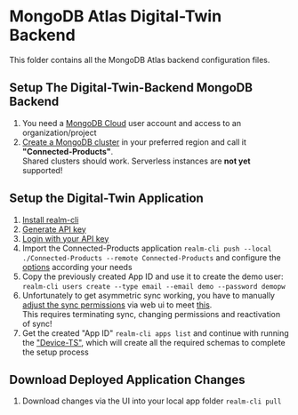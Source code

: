 # MongoDB Atlas Digital-Twin Backend

This folder contains all the MongoDB Atlas backend configuration files.

## Setup The Digital-Twin-Backend MongoDB Backend

1. You need a [MongoDB Cloud](https://cloud.mongodb.com/) user account and access to an organization/project
2. [Create a MongoDB cluster](https://www.mongodb.com/docs/atlas/tutorial/create-new-cluster/) in your preferred region and call it **"Connected-Products"**. <br>Shared clusters should work. Serverless instances are **not yet** supported!

## Setup the Digital-Twin Application

1. [Install realm-cli](https://www.mongodb.com/docs/atlas/app-services/cli/#installation)
2. [Generate API key](https://www.mongodb.com/docs/atlas/app-services/cli/#generate-an-api-key)
3. [Login with your API key](https://www.mongodb.com/docs/atlas/app-services/cli/#authenticate-with-an-api-key)
4. Import the Connected-Products application `realm-cli push --local ./Connected-Products --remote Connected-Products` and configure the [options](https://www.mongodb.com/docs/atlas/app-services/manage-apps/create/create-with-cli/#run-the-app-creation-command) according your needs
5. Copy the previously created App ID and use it to create the demo user: `realm-cli users create --type email --email demo --password demopw`
7. Unfortunately to get asymmetric sync working, you have to manually [adjust the sync permissions](https://www.mongodb.com/docs/atlas/app-services/sync/data-access-patterns/sync-mode/#flexible-sync) via web ui to meet [this](https://github.com/mongodb-industry-solutions/Connected-Devices/blob/development-fr/atlas-backend/SyncPermissions.JSON). <br>This requires terminating sync, changing permissions and reactivation of sync!
6. Get the created "App ID" `realm-cli apps list` and continue with running the ["Device-TS"](https://github.com/mongodb-industry-solutions/Connected-Devices/tree/development-fr/device-ts), which will create all the required schemas to complete the setup process

## Download Deployed Application Changes

1. Download changes via the UI into your local app folder `realm-cli pull`
